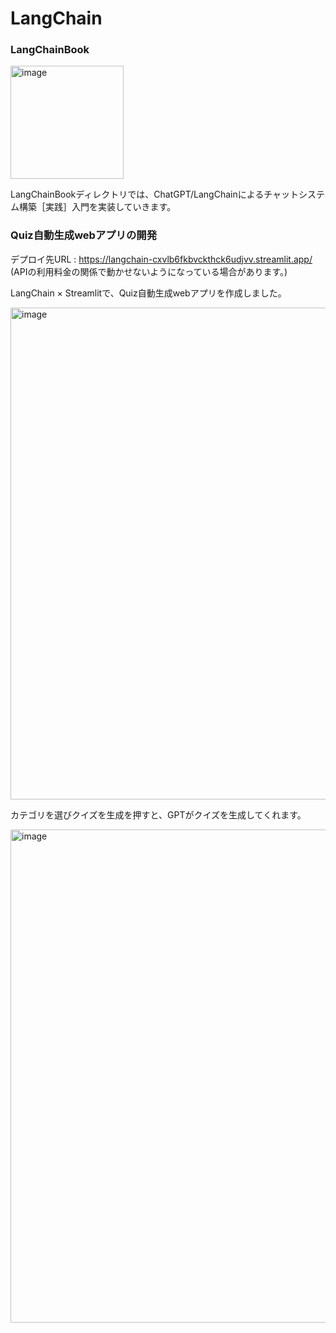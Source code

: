 # LangChain

### LangChainBook

<img width="181" alt="image" src="https://github.com/kosirobwada/LangChain/assets/97875031/c85591db-d1bf-4e11-bcae-063eaf9503df">
  
LangChainBookディレクトリでは、ChatGPT/LangChainによるチャットシステム構築［実践］入門を実装していきます。



### Quiz自動生成webアプリの開発

デプロイ先URL : https://langchain-cxvlb6fkbvckthck6udjvv.streamlit.app/
(APIの利用料金の関係で動かせないようになっている場合があります。)

LangChain × Streamlitで、Quiz自動生成webアプリを作成しました。

<img width="787" alt="image" src="https://github.com/kosirobwada/LangChain/assets/97875031/d6d6c01a-38d4-4515-9930-146fed371158">

カテゴリを選びクイズを生成を押すと、GPTがクイズを生成してくれます。

<img width="789" alt="image" src="https://github.com/kosirobwada/LangChain/assets/97875031/cf074026-f4c8-4b35-83ee-4b8c4c05e557">

